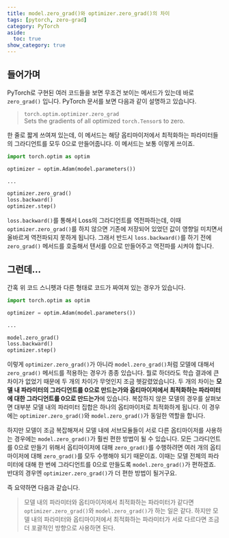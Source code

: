 ```yaml
---
title: model.zero_grad()와 optimizer.zero_grad()의 차이
tags: [pytorch, zero-grad]
category: PyTorch
aside:
  toc: true
show_category: true
---
```



<!--more-->

## 들어가며

PyTorch로 구현된 여러 코드들을 보면 무조건 보이는 메서드가 있는데 바로 `zero_grad()` 입니다.
PyTorch 문서를 보면 다음과 같이 설명하고 있습니다.

> `torch.optim.optimizer.zero_grad`  
> Sets the gradients of all optimized `torch.Tensor`s to zero.

한 줄로 짧게 쓰여져 있는데, 이 메서드는 해당 옵티마이저에서 최적화하는 파라미터들의 그라디언트를 모두 0으로 만들어줍니다.
이 메서드는 보통 이렇게 쓰이죠.

```python
import torch.optim as optim

optimizer = optim.Adam(model.parameters())

...

optimizer.zero_grad()
loss.backward()
optimizer.step()
```

`loss.backward()`를 통해서 Loss의 그라디언트를 역전파하는데, 이때 `optimizer.zero_grad()`를 하지 않으면 기존에 저장되어 있었던 값이 영향일 미치면서 올바르게 역전파되지 못하게 됩니다.
그래서 반드시 `loss.backward()`를 하기 전에 `zero_grad()` 메서드를 호출해서 텐서를 0으로 만들어주고 역전파를 시켜야 합니다.

## 그런데...

간혹 위 코드 스니펫과 다른 형태로 코드가 짜여져 있는 경우가 있습니다.

```python
import torch.optim as optim

optimizer = optim.Adam(model.parameters())

...

model.zero_grad()
loss.backward()
optimizer.step()
```

이렇게 `optimizer.zero_grad()`가 아니라 `model.zero_grad()`처럼 모델에 대해서 `zero_grad()` 메서드를 적용하는 경우가 종종 있습니다.
뭘로 하더라도 학습 결과에 큰 차이가 없었기 때문에 두 개의 차이가 무엇인지 조금 헷갈렸었습니다.
두 개의 차이는 **모델 내 파라미터의 그라디언트를 0으로 만드는가와 옵티마이저에서 최적화하는 파라미터에 대한 그라디언트를 0으로 만드는가**에 있습니다.
복잡하지 않은 모델의 경우를 살펴보면 대부분 모델 내의 파라미터 집합은 하나의 옵티마이저로 최적화하게 됩니다.
이 경우에는 `optimizer.zero_grad()`와 `model.zero_grad()`가 동일한 역할을 합니다.

하지만 모델이 조금 복잡해져서 모델 내에 서브모듈들이 서로 다른 옵티마이저를 사용하는 경우에는 `model.zero_grad()`가 훨씬 편한 방법이 될 수 있습니다.
모든 그라디언트를 0으로 만들기 위해서 옵티마이저에 대해 `zero_grad()`를 수행하려면 여러 개의 옵티마이저에 대해 `zero_grad()`를 모두 수행해야 되기 때문이죠.
이때는 모델 전체의 파라미터에 대해 한 번에 그라디언트를 0으로 만들도록 `model.zero_grad()`가 편하겠죠.
반대의 경우엔 `optimizer.zero_grad()`가 더 편한 방법이 될거구요.

즉 요약하면 다음과 같습니다.

> 모델 내의 파라미터와 옵티마이저에서 최적화하는 파라미터가 같다면 `optimizer.zero_grad()`와 `model.zero_grad()`가 하는 일은 같다.
> 하지만 모델 내의 파라미터와 옵티마이저에서 최적화하는 파라미터가 서로 다르다면 조금 더 포괄적인 방향으로 사용하면 된다.
